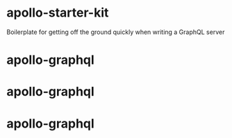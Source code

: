 # apollo-starter-kit
Boilerplate for getting off the ground quickly when writing a GraphQL server
# apollo-graphql
# apollo-graphql
# apollo-graphql
